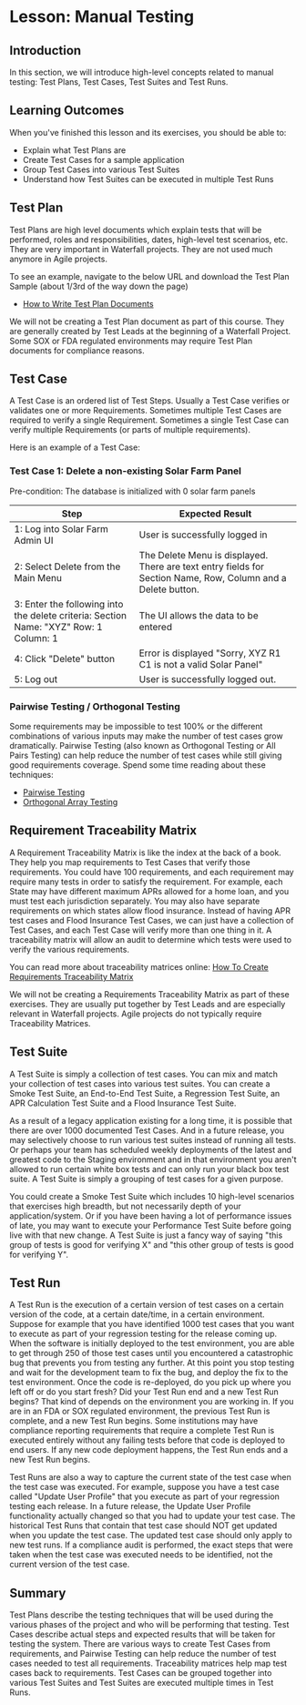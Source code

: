 # Lesson: Manual Testing

## Introduction

In this section, we will introduce high-level concepts related to manual testing: Test Plans, Test Cases, Test Suites and Test Runs.

## Learning Outcomes

When you've finished this lesson and its exercises, you should be able to:
* Explain what Test Plans are
* Create Test Cases for a sample application
* Group Test Cases into various Test Suites
* Understand how Test Suites can be executed in multiple Test Runs

## Test Plan

Test Plans are high level documents which explain tests that will be performed, roles and responsibilities, dates, high-level test scenarios, etc. They are very important in Waterfall projects. They are not used much anymore in Agile projects.

To see an example, navigate to the below URL and download the Test Plan Sample (about 1/3rd of the way down the page)
- [How to Write Test Plan Documents](https://www.softwaretestinghelp.com/how-to-write-test-plan-document-software-testing-training-day3/)

We will not be creating a Test Plan document as part of this course. They are generally created by Test Leads at the beginning of a Waterfall Project. Some SOX or FDA regulated environments may require Test Plan documents for compliance reasons. 

## Test Case

A Test Case is an ordered list of Test Steps. Usually a Test Case verifies or validates one or more Requirements.  Sometimes multiple Test Cases are required to verify a single Requirement. Sometimes a single Test Case can verify multiple Requirements (or parts of multiple requirements).

Here is an example of a Test Case:

### Test Case 1: Delete a non-existing Solar Farm Panel
Pre-condition: The database is initialized with 0 solar farm panels

| Step  | Expected Result |
| ------------------------------ | ------------------------------ |
| 1: Log into Solar Farm Admin UI | User is successfully logged in |
| 2: Select Delete from the Main Menu | The Delete Menu is displayed. There are text entry fields for Section Name, Row, Column and a Delete button. |
| 3: Enter the following into the delete criteria: Section Name: "XYZ" Row: 1 Column: 1 | The UI allows the data to be entered |  
| 4: Click "Delete" button | Error is displayed "Sorry, XYZ R1 C1 is not a valid Solar Panel" |
| 5: Log out | User is successfully logged out. |

### Pairwise Testing / Orthogonal Testing
Some requirements may be impossible to test 100% or the different combinations of various inputs may make the number of test cases grow dramatically. Pairwise Testing (also known as Orthogonal Testing or All Pairs Testing) can help reduce the number of test cases while still giving good requirements coverage. Spend some time reading about these techniques:
* [Pairwise Testing](https://www.tutorialspoint.com/software_testing_dictionary/pairwise_testing.htm)
* [Orthogonal Array Testing ](https://www.guru99.com/orthogonal-array-testing.html)

## Requirement Traceability Matrix

A Requirement Traceability Matrix is like the index at the back of a book. They help you map requirements to Test Cases that verify those requirements. You could have 100 requirements, and each requirement may require many tests in order to satisfy the requirement. For example, each State may have different maximum APRs allowed for a home loan, and you must test each jurisdiction separately. You may also have separate requirements on which states allow flood insurance. Instead of having APR test cases and Flood Insurance Test Cases, we can just have a collection of Test Cases, and each Test Case will verify more than one thing in it.  A traceability matrix will allow an audit to determine which tests were used to verify the various requirements.

You can read more about traceability matrices online:
[How To Create Requirements Traceability Matrix](https://www.softwaretestinghelp.com/requirements-traceability-matrix/)

We will not be creating a Requirements Traceability Matrix as part of these exercises. They are usually put together by Test Leads and are especially relevant in Waterfall projects. Agile projects do not typically require Traceability Matrices. 

## Test Suite

A Test Suite is simply a collection of test cases. You can mix and match your collection of test cases into various test suites. You can create a Smoke Test Suite, an End-to-End Test Suite, a Regression Test Suite, an APR Calculation Test Suite and a Flood Insurance Test Suite.  

As a result of a legacy application existing for a long time, it is possible that there are over 1000 documented Test Cases. And in a future release, you may selectively choose to run various test suites instead of running all tests.  Or perhaps your team  has scheduled weekly deployments of the latest and greatest code to the Staging environment and in that environment you aren't allowed to run certain white box tests and can only run your black box test suite. A Test Suite is simply a grouping of test cases for a given purpose.  

You could create a Smoke Test Suite which includes 10 high-level scenarios that exercises high breadth, but not necessarily depth of your application/system. Or if you have been having a lot of performance issues of late, you may want to execute your Performance Test Suite before going live with that new change. A Test Suite is just a fancy way of saying "this group of tests is good for verifying X" and "this other group of tests is good for verifying Y".         

## Test Run

A Test Run is the execution of a certain version of test cases on a certain version of the code, at a certain date/time, in a certain environment. Suppose for example that you have identified 1000 test cases that you want to execute as part of your regression testing for the release coming up. When the software is initially deployed to the test environment, you are able to get through 250 of those test cases until you encountered a catastrophic bug that prevents you from testing any further. At this point you stop testing and wait for the development team to fix the bug, and deploy the fix to the test environment. Once the code is re-deployed, do you pick up where you left off or do you start fresh?  Did your Test Run end and a new Test Run begins? That kind of depends on the environment you are working in. If you are in an FDA or SOX regulated environment, the previous Test Run is complete, and a new Test Run begins. Some institutions may have compliance reporting requirements that require a complete Test Run is executed entirely without any failing tests before that code is deployed to end users. If any new code deployment happens, the Test Run ends and a new Test Run begins. 

Test Runs are also a way to capture the current state of the test case when the test case was executed.  For example, suppose you have a test case called "Update User Profile" that you execute as part of your regression testing each release. In a future release, the Update User Profile functionality actually changed so that you had to update your test case. The historical Test Runs that contain that test case should NOT get updated when you update the test case. The updated test case should only apply to new test runs.  If a compliance audit is performed, the exact steps that were taken when the test case was executed needs to be identified, not the current version of the test case.

## Summary

Test Plans describe the testing techniques that will be used during the various phases of the project and who will be performing that testing. Test Cases describe actual steps and expected results that will be taken for testing the system. There are various ways to create Test Cases from requirements, and Pairwise Testing can help reduce the number of test cases needed to test all requirements. Traceability matrices help map test cases back to requirements. Test Cases can be grouped together into various Test Suites and Test Suites are executed multiple times in Test Runs.
